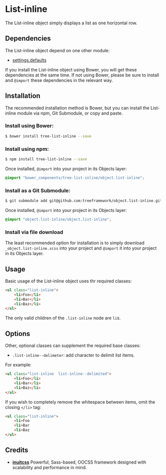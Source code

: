 # List-inline

The List-inline object simply displays a list as one horizontal row.

## Dependencies

The List-inline object depend on one other module:

* [settings.defaults](https://github.com/treeframework/settings.defaults)

If you install the List-inline object using Bower, you will get these
dependencies at the same time. If not using Bower, please be sure to install and
`@import` these dependencies in the relevant way.

## Installation

The recommended installation method is Bower, but you can install the
List-inline module via npm, Git Submodule, or copy and paste.

### Install using Bower:

```sh
$ bower install tree-list-inline --save
```

### Install using npm:

```sh
$ npm install tree-list-inline --save
```

Once installed, `@import` into your project in its Objects layer:

```scss
@import "bower_components/tree-list-inline/object.list-inline";
```

### Install as a Git Submodule:

```sh
$ git submodule add git@github.com:treeframework/object.list-inline.git
```

Once installed, `@import` into your project in its Objects layer:

```scss
@import "object.list-inline/object.list-inline";
```

### Install via file download

The least recommended option for installation is to simply download
`_object.list-inline.scss` into your project and `@import` it into your project
in its Objects layer.

## Usage

Basic usage of the List-inline object uses thr required classes:

```html
<ul class="list-inline">
    <li>Foo</li>
    <li>Bar</li>
    <li>Baz</li>
</ul>
```

The only valid children of the `.list-inline` node are `li`s.

## Options

Other, optional classes can supplement the required base classes:

* `.list-inline--delimeter`: add character to delimit list items.

For example:

```html
<ul class="list-inline  list-inline--delimited">
    <li>Foo</li>
    <li>Bar</li>
    <li>Baz</li>
</ul>
```

If you wish to completely remove the whitespace between items, omit the closing
`</li>` tag:

```html
<ul class="list-inline">
    <li>Foo
    <li>Bar
    <li>Baz
</ul>
```

## Credits

* **[inuitcss](https://github.com/inuitcss)** Powerful, Sass-based, OOCSS
framework designed with scalability and performance in mind.
